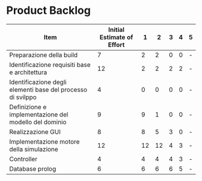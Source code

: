 # Product Backlog

| Item | Initial Estimate of Effort | 1 | 2 | 3 | 4 | 5 |
| - | - | - | - | - | - | - |
| Preparazione della build | 7 | 2 | 2 | 0 | 0 | - |
| Identificazione requisiti base e architettura | 12 | 2 | 2 | 2 | 2 | - |
| Identificazione degli elementi base del processo di svilppo | 4 | 0 | 0 | 0 | 0 | - |
| Definizione e implementazione del modello del dominio | 9 | 9 | 1 | 0 | 0 | - |
| Realizzazione GUI | 8 | 8 | 5 | 3 | 0 | - |
| Implementazione motore della simulazione | 12 | 12 | 12 | 4 | 3 | - |
| Controller | 4 | 4 | 4 | 4 | 3 | - |
| Database prolog | 6 | 6 | 6 | 6 | 5 | - |
